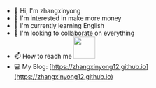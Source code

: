 - 👋 Hi, I'm zhangxinyong
- 👀 I'm interested in make more money
- 🌱 I'm currently learning English
- 💞️ I'm looking to collaborate on everything
- 📫 How to reach me <img width="50" src="https://user-images.githubusercontent.com/29941627/209768301-f213c995-5b7f-4de7-b2d7-cb6ccb67d504.jpg">
- 💻 My Blog: [https://zhangxinyong12.github.io](https://zhangxinyong12.github.io)
